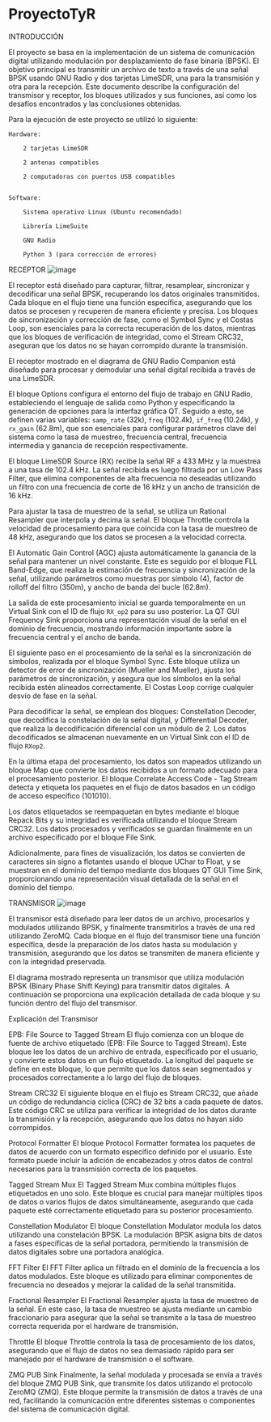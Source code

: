 # ProyectoTyR

INTRODUCCIÓN 

El proyecto se basa en la implementación de un sistema de comunicación digital utilizando modulación por desplazamiento de fase binaria (BPSK). El objetivo principal es transmitir un archivo de texto a través de una señal BPSK usando GNU Radio y dos tarjetas LimeSDR, una para la transmisión y otra para la recepción. Este documento describe la configuración del transmisor y receptor, los bloques utilizados y sus funciones, así como los desafíos encontrados y las conclusiones obtenidas.  

Para la ejecución de este proyecto se utilizó lo siguiente:  


    Hardware: 

        2 tarjetas LimeSDR 

        2 antenas compatibles 

        2 computadoras con puertos USB compatibles 

 
    Software: 

        Sistema operativo Linux (Ubuntu recomendado) 

        Librería LimeSuite 

        GNU Radio 

        Python 3 (para corrección de errores) 

         

RECEPTOR
![image](https://github.com/luisferhz99/ProyectoTyR/assets/31906680/65019a17-5361-4f68-aded-8313e93a76a0)

El receptor está diseñado para capturar, filtrar, resamplear, sincronizar y decodificar una señal BPSK, recuperando los datos originales transmitidos. Cada bloque en el flujo tiene una función específica, asegurando que los datos se procesen y recuperen de manera eficiente y precisa. Los bloques de sincronización y corrección de fase, como el Symbol Sync y el Costas Loop, son esenciales para la correcta recuperación de los datos, mientras que los bloques de verificación de integridad, como el Stream CRC32, aseguran que los datos no se hayan corrompido durante la transmisión. 

El receptor mostrado en el diagrama de GNU Radio Companion está diseñado para procesar y demodular una señal digital recibida a través de una LimeSDR.  

El bloque Options configura el entorno del flujo de trabajo en GNU Radio, estableciendo el lenguaje de salida como Python y especificando la generación de opciones para la interfaz gráfica QT. Seguido a esto, se definen varias variables: `samp_rate` (32k), `freq` (102.4k), `if_freq` (10.24k), y `rx_gain` (62.8m), que son esenciales para configurar parámetros clave del sistema como la tasa de muestreo, frecuencia central, frecuencia intermedia y ganancia de recepción respectivamente. 

  

El bloque LimeSDR Source (RX) recibe la señal RF a 433 MHz y la muestrea a una tasa de 102.4 kHz. La señal recibida es luego filtrada por un Low Pass Filter, que elimina componentes de alta frecuencia no deseadas utilizando un filtro con una frecuencia de corte de 16 kHz y un ancho de transición de 16 kHz. 

  

Para ajustar la tasa de muestreo de la señal, se utiliza un Rational Resampler que interpola y decima la señal. El bloque Throttle controla la velocidad de procesamiento para que coincida con la tasa de muestreo de 48 kHz, asegurando que los datos se procesen a la velocidad correcta. 

  

El Automatic Gain Control (AGC) ajusta automáticamente la ganancia de la señal para mantener un nivel constante. Este es seguido por el bloque FLL Band-Edge, que realiza la estimación de frecuencia y sincronización de la señal, utilizando parámetros como muestras por símbolo (4), factor de rolloff del filtro (350m), y ancho de banda del bucle (62.8m). 

  

La salida de este procesamiento inicial se guarda temporalmente en un Virtual Sink con el ID de flujo `RX_op2` para su uso posterior. La QT GUI Frequency Sink proporciona una representación visual de la señal en el dominio de frecuencia, mostrando información importante sobre la frecuencia central y el ancho de banda. 

  

El siguiente paso en el procesamiento de la señal es la sincronización de símbolos, realizada por el bloque Symbol Sync. Este bloque utiliza un detector de error de sincronización (Mueller and Mueller), ajusta los parámetros de sincronización, y asegura que los símbolos en la señal recibida estén alineados correctamente. El Costas Loop corrige cualquier desvío de fase en la señal. 

  

Para decodificar la señal, se emplean dos bloques: Constellation Decoder, que decodifica la constelación de la señal digital, y Differential Decoder, que realiza la decodificación diferencial con un módulo de 2. Los datos decodificados se almacenan nuevamente en un Virtual Sink con el ID de flujo `RXop2`. 

  

En la última etapa del procesamiento, los datos son mapeados utilizando un bloque Map que convierte los datos recibidos a un formato adecuado para el procesamiento posterior. El bloque Correlate Access Code - Tag Stream detecta y etiqueta los paquetes en el flujo de datos basados en un código de acceso específico (101010).  

  

Los datos etiquetados se reempaquetan en bytes mediante el bloque Repack Bits y su integridad es verificada utilizando el bloque Stream CRC32. Los datos procesados y verificados se guardan finalmente en un archivo especificado por el bloque File Sink. 

  

Adicionalmente, para fines de visualización, los datos se convierten de caracteres sin signo a flotantes usando el bloque UChar to Float, y se muestran en el dominio del tiempo mediante dos bloques QT GUI Time Sink, proporcionando una representación visual detallada de la señal en el dominio del tiempo. 



TRANSMISOR 
![image](https://github.com/luisferhz99/ProyectoTyR/assets/31906680/002b30e2-b797-4a28-9c7a-cb0b8a7595be)

El transmisor está diseñado para leer datos de un archivo, procesarlos y modulados utilizando BPSK, y finalmente transmitirlos a través de una red utilizando ZeroMQ. Cada bloque en el flujo del transmisor tiene una función específica, desde la preparación de los datos hasta su modulación y transmisión, asegurando que los datos se transmiten de manera eficiente y con la integridad preservada. 

El diagrama mostrado representa un transmisor que utiliza modulación BPSK (Binary Phase Shift Keying) para transmitir datos digitales. A continuación se proporciona una explicación detallada de cada bloque y su función dentro del flujo del transmisor. 

Explicación del Transmisor 

EPB: File Source to Tagged Stream El flujo comienza con un bloque de fuente de archivo etiquetado (EPB: File Source to Tagged Stream). Este bloque lee los datos de un archivo de entrada, especificado por el usuario, y convierte estos datos en un flujo etiquetado. La longitud del paquete se define en este bloque, lo que permite que los datos sean segmentados y procesados correctamente a lo largo del flujo de bloques. 

Stream CRC32 El siguiente bloque en el flujo es Stream CRC32, que añade un código de redundancia cíclica (CRC) de 32 bits a cada paquete de datos. Este código CRC se utiliza para verificar la integridad de los datos durante la transmisión y la recepción, asegurando que los datos no hayan sido corrompidos. 

Protocol Formatter El bloque Protocol Formatter formatea los paquetes de datos de acuerdo con un formato específico definido por el usuario. Este formato puede incluir la adición de encabezados y otros datos de control necesarios para la transmisión correcta de los paquetes. 

Tagged Stream Mux El Tagged Stream Mux combina múltiples flujos etiquetados en uno solo. Este bloque es crucial para manejar múltiples tipos de datos o varios flujos de datos simultáneamente, asegurando que cada paquete esté correctamente etiquetado para su posterior procesamiento. 

Constellation Modulator El bloque Constellation Modulator modula los datos utilizando una constelación BPSK. La modulación BPSK asigna bits de datos a fases específicas de la señal portadora, permitiendo la transmisión de datos digitales sobre una portadora analógica. 

FFT Filter El FFT Filter aplica un filtrado en el dominio de la frecuencia a los datos modulados. Este bloque es utilizado para eliminar componentes de frecuencia no deseados y mejorar la calidad de la señal transmitida. 

Fractional Resampler El Fractional Resampler ajusta la tasa de muestreo de la señal. En este caso, la tasa de muestreo se ajusta mediante un cambio fraccionario para asegurar que la señal se transmite a la tasa de muestreo correcta requerida por el hardware de transmisión. 

Throttle El bloque Throttle controla la tasa de procesamiento de los datos, asegurando que el flujo de datos no sea demasiado rápido para ser manejado por el hardware de transmisión o el software. 

ZMQ PUB Sink Finalmente, la señal modulada y procesada se envía a través del bloque ZMQ PUB Sink, que transmite los datos utilizando el protocolo ZeroMQ (ZMQ). Este bloque permite la transmisión de datos a través de una red, facilitando la comunicación entre diferentes sistemas o componentes del sistema de comunicación digital. 

 

